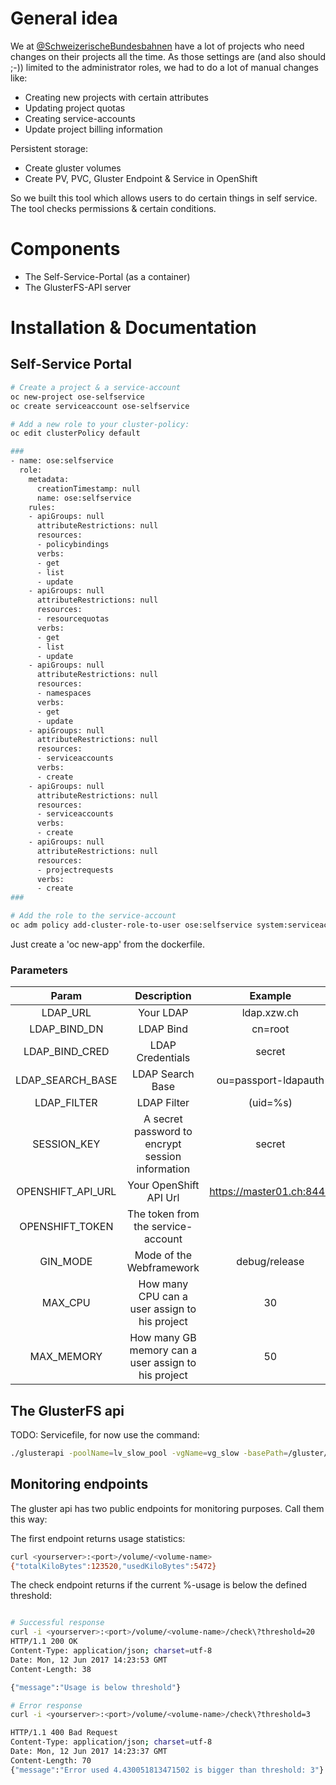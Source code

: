 # General idea
We at [@SchweizerischeBundesbahnen](https://github.com/SchweizerischeBundesbahnen) have a lot of projects who need changes on their projects all the time. As those settings are (and also should ;-)) limited to the administrator roles, we had to do a lot of manual changes like:
- Creating new projects with certain attributes
- Updating project quotas
- Creating service-accounts
- Update project billing information

Persistent storage:
- Create gluster volumes
- Create PV, PVC, Gluster Endpoint & Service in OpenShift

So we built this tool which allows users to do certain things in self service. The tool checks permissions & certain conditions.

# Components
- The Self-Service-Portal (as a container)
- The GlusterFS-API server

# Installation & Documentation
## Self-Service Portal
```bash
# Create a project & a service-account
oc new-project ose-selfservice
oc create serviceaccount ose-selfservice

# Add a new role to your cluster-policy:
oc edit clusterPolicy default

###
- name: ose:selfservice
  role:
    metadata:
      creationTimestamp: null
      name: ose:selfservice
    rules:
    - apiGroups: null
      attributeRestrictions: null
      resources:
      - policybindings
      verbs:
      - get
      - list
      - update
    - apiGroups: null
      attributeRestrictions: null
      resources:
      - resourcequotas
      verbs:
      - get
      - list
      - update
    - apiGroups: null
      attributeRestrictions: null
      resources:
      - namespaces
      verbs:
      - get
      - update
    - apiGroups: null
      attributeRestrictions: null
      resources:
      - serviceaccounts
      verbs:
      - create
    - apiGroups: null
      attributeRestrictions: null
      resources:
      - serviceaccounts
      verbs:
      - create
    - apiGroups: null
      attributeRestrictions: null
      resources:
      - projectrequests
      verbs:
      - create
###

# Add the role to the service-account
oc adm policy add-cluster-role-to-user ose:selfservice system:serviceaccount:ose-selfservice:ose-selfservice
```

Just create a 'oc new-app' from the dockerfile.

### Parameters
**Param**|**Description**|**Example**
:-----:|:-----:|:-----:
LDAP\_URL|Your LDAP|ldap.xzw.ch
LDAP\_BIND\_DN|LDAP Bind|cn=root
LDAP\_BIND\_CRED|LDAP Credentials|secret
LDAP\_SEARCH\_BASE|LDAP Search Base|ou=passport-ldapauth
LDAP\_FILTER|LDAP Filter|(uid=%s)
SESSION\_KEY|A secret password to encrypt session information|secret
OPENSHIFT\_API\_URL|Your OpenShift API Url|https://master01.ch:8443
OPENSHIFT\_TOKEN|The token from the service-account| 
GIN\_MODE|Mode of the Webframework|debug/release
MAX\_CPU|How many CPU can a user assign to his project|30
MAX\_MEMORY|How many GB memory can a user assign to his project|50

## The GlusterFS api
TODO: Servicefile, for now use the command:

```bash
./glusterapi -poolName=lv_slow_pool -vgName=vg_slow -basePath=/gluster/slow -secret=UGGA -port=80
```

## Monitoring endpoints
The gluster api has two public endpoints for monitoring purposes. Call them this way:

The first endpoint returns usage statistics:
```bash
curl <yourserver>:<port>/volume/<volume-name>
{"totalKiloBytes":123520,"usedKiloBytes":5472}
```

The check endpoint returns if the current %-usage is below the defined threshold:
```bash

# Successful response
curl -i <yourserver>:<port>/volume/<volume-name>/check\?threshold=20
HTTP/1.1 200 OK
Content-Type: application/json; charset=utf-8
Date: Mon, 12 Jun 2017 14:23:53 GMT
Content-Length: 38

{"message":"Usage is below threshold"}

# Error response
curl -i <yourserver>:<port>/volume/<volume-name>/check\?threshold=3

HTTP/1.1 400 Bad Request
Content-Type: application/json; charset=utf-8
Date: Mon, 12 Jun 2017 14:23:37 GMT
Content-Length: 70
{"message":"Error used 4.430051813471502 is bigger than threshold: 3"}
```
